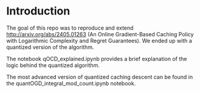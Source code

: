 # Introduction

The goal of this repo was to reproduce and extend http://arxiv.org/abs/2405.01263 (An Online Gradient-Based Caching Policy with Logarithmic Complexity and Regret Guarantees). We ended up with a quantized version of the algorithm.  

The notebook qOCD_explained.ipynb provides a brief explanation of the logic behind the quantized algorithm. 

The most advanced version of quantized caching descent can be found in the quantOGD_integral_mod_count.ipynb notebook.
